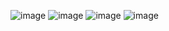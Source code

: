 ![image](https://github.com/Sh1Ze96/DemoEkzamen/assets/97594421/9d20b3cf-116b-44ea-904a-57bc9c19a360)
![image](https://github.com/Sh1Ze96/DemoEkzamen/assets/97594421/78b7790f-1a8b-4a21-a152-f93e1a02d0e5)
![image](https://github.com/Sh1Ze96/DemoEkzamen/assets/97594421/a87ba9d4-eadd-455a-989c-bd8d6bf0e253)
![image](https://github.com/Sh1Ze96/DemoEkzamen/assets/97594421/106a64e4-9271-498c-aaf4-8616a377c636)
